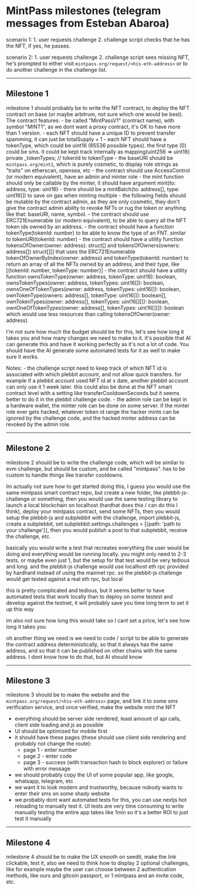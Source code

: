   # MintPass milestones (telegram messages from Esteban Abaroa)

  scenario 1:
    1. user requests challenge
    2. challenge script checks that he has the NFT, if yes, he passes.
    
  scenario 2:
    1. user requests challenge
    2. challenge script sees missing NFT, he's prompted to either visit `mintpass.org/request/<his-eth-address>` or to do another challenge in the challenge list.

---

  ## Milestone 1
    
  milestone 1 should probably be to write the NFT contract, to deploy the NFT contract on base (or maybe arbitrum, not sure which one would be best). The contract features:
    - be called "MintPassV1" (contract name), with symbol "MINT1", as we dont want a proxy contract, it's OK to have more than 1 version.
    - each NFT should have a unique ID to prevent transfer spamming, it can just be totalSupply + 1
    - each NFT should have a tokenType, which could be uint16 (65536 possible types). the first type (0) could be sms. it could be kept track internally as mapping(uint256 => uint16) private _tokenTypes; // tokenId to tokenType
    - the baseURI should be `mintpass.org/mint1`, which is purely cosmetic, to display role strings as "traits" on etherscan, opensea, etc
    - the contract should use AccessControl (or modern equivalent), have an admin and minter role
    - the mint function should only be callable by the minter, it should have argument mint(to: address, type: uint16)
    - there should be a mintBatch(to: address[], type: uint16[]) to save on gas when minting multiple
    - the following fields should be mutable by the contract admin, as they are only cosmetic, they don't give the contract admin ability to revoke NFTs or rug the token or anything like that: baseURI, name, symbol.
    - the contract should use ERC721Enumerable (or modern equivalent), to be able to query all the NFT token ids owned by an address.
    - the contract should have a function tokenType(tokenId: number) to be able to know the type of an FNT. similar to tokenURI(tokenId: number)
    - the contract should have a utility function tokensOfOwner(owner: address): struct[] and tokensOfOwners(owners: address[]) struct[][] that uses the ERC721Enumerable tokenOfOwnerByIndex(owner: address) and tokenType(tokenId: number) to return an array of all the NFTs owned by an address, and their type, like [{tokenId: number, tokenType: number}]
    - the contract should have a utility function ownsTokenType(owner: address, tokenType: uint16): boolean, ownsTokenTypes(owner: address, tokenTypes: uint16[]): boolean, ownsOneOfTokenTypes(owner: address, tokenTypes: uint16[]): boolean, ownTokenType(owners: address[], tokenType: uint16[]): boolean[], ownTokenTypes(owner: address[], tokenTypes: uint16[][]): boolean, ownOneOfTokenTypes(owner: address[], tokenTypes: uint16[][]): boolean which would use less resources than calling tokensOfOwner(owner: address)

  I'm not sure how much the budget should be for this, let's see how long it takes you and how many changes we need to make to it. it's possible that AI can generate this and have it working perfectly as it's not a lot of code. You should have the AI generate some automated tests for it as well to make sure it works.

  Notes:
    - the challenge script need to keep track of which NFT id is associated with which plebbit account, and not allow quick transfers. for example if a plebbit account used NFT id at x date, another plebbit account can only use it 1 week later. this could also be done at the NFT smart contract level with a setting like transferCooldownSeconds but it seems better to do it in the plebbit challenge code.
    - the admin role can be kept in a hardware wallet, the minter role can be done on some server. if the minter role ever gets hacked, whatever token id range the hacker mints can be ignored by the challenge code, and the hacked minter address can be revoked by the admin role.

---

  ## Milestone 2

  milestone 2 should be to write the challenge code, which will be similar to evm challenge, but should be custom, and be called "mintpass". has to be custom to handle things like transfer cooldowns.

  Im actually not sure how to get started doing this, I guess you would use the same mintpass smart contract repo, but create a new folder, like plebbit-js-challenge or something, then you would use the same testing library to launch a local blockchain on localhost (hardhat does this / can do this I think), deploy your mintpass contract, send some NFTs, then you would setup the plebbit-js and subplebbit with the challenge, import plebbit-js, create a subplebbit, set subplebbit.settings.challenges = [{path: 'path to your challenge'}], then you would publish a post to that subplebbit, receive the challenge, etc.

  basically you would write a test that recreates everything the user would be doing and everything would be running locally. you might only need to 2-3 tests, or maybe even just 1, but the setup for that test would be very tedious and long. and the plebbit-js challenge would use localhost eth rpc provided by hardhard instead of using the mainnet rpc. so the plebbit-js challenge would get tested against a real eth rpc, but local

  this is pretty complicated and tedious, but it seems better to have automated tests that work locally than to deploy on some testest and develop against the testnet, it will probably save you time long term to set it up this way

  im also not sure how long this would take so I cant set a price, let's see how long it takes you

  oh another thing we need is we need to code / script to be able to generate the contract address deterministically, so that it always has the same address, and so that it can be published on other chains with the same address. I dont know how to do that, but AI should know

---

  ## Milestone 3

  milestone 3 should be to make the website and the `mintpass.org/request/<his-eth-address>` page, and link it to some sms verification service, and once verified, make the website mint the NFT
  
  - everything should be server side rendered, least amount of api calls, client side loading and js as possible
  - UI should be optimized for mobile first
  - it should have these pages (these should use client side rendering and probably not change the route):
    - page 1 - enter number
    - page 2 - enter code
    - page 3 - success (with transaction hash to block explorer) or failure with error message
  - we should probably copy the UI of some popular app, like google, whatsapp, telegram, etc
  - we want it to look modern and trustworthy, because nobody wants to enter their sms on some shady website
  - we probably dont want automated tests for this, you can use nextjs hot reloading to manually test it. UI tests are very time consuming to write manually testing the entire app takes like 1min so it's a better ROI to just test it manually

---

  ## Milestone 4
  milestone 4 should be to make the UX smooth on seedit, make the link clickable, test it, also we need to think how to display 2 optional challenges, like for example maybe the user can choose between 2 authentication methods, like ours and gitcoin passport, or 1 mintpass and an invite code, etc.